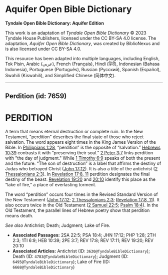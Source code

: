 # Aquifer Open Bible Dictionary

**Tyndale Open Bible Dictionary: Aquifer Edition**

This work is an adaptation of *Tyndale Open Bible Dictionary* © 2023 Tyndale House Publishers, licensed under the CC BY\-SA 4\.0 license. The adaptation, *Aquifer Open Bible Dictionary*, was created by BiblioNexus and is also licensed under CC BY\-SA 4\.0\.

This resource has been adapted into multiple languages, including English, Tok Pisin, Arabic (عربي), French (Français), Hindi (हिंदी), Indonesian (Bahasa Indonesia), Portuguese (Português), Russian (Русский), Spanish (Español), Swahili (Kiswahili), and Simplified Chinese (简体中文).



--------------------------------

## Perdition (id: 7659)

PERDITION
=========

A term that means eternal destruction or complete ruin. In the New Testament, "perdition" describes the final state of those who reject salvation. The word appears eight times in the King James Version of the Bible. In [Philippians 1:28](https://ref.ly/Phil1:28), “perdition” is the opposite of “salvation.” [Hebrews 10:39](https://ref.ly/Heb10:39) contrasts it with “preserving their soul.” [2 Peter 3:7](https://ref.ly/2Pet3:7) links perdition with "the day of judgment." While [1 Timothy 6:9](https://ref.ly/1Tim6:9) speaks of both the present and the future. “The son of destruction” is a label that affirms the destiny of Judas who betrayed Christ ([John 17:12](https://ref.ly/John17:12)). It is also a title of the antichrist ([2 Thessalonians 2:3](https://ref.ly/2Thess2:3)). In [Revelation 17:8, 11](https://ref.ly/Rev17:8,Rev17:11) perdition designates the final destiny of the beast. [Revelation 19:20](https://ref.ly/Rev19:20) and [20:10](https://ref.ly/Rev20:10) identify this place as the “lake of fire,” a place of everlasting torment.

The word “perdition” occurs four times in the Revised Standard Version of the New Testament ([John 17:12](https://ref.ly/John17:12); [2 Thessalonians 2:3](https://ref.ly/2Thess2:3); [Revelation 17:8, 11](https://ref.ly/Rev17:8,Rev17:11)). It also occurs twice in the Old Testament ([2 Samuel 22:5](https://ref.ly/2Sam22:5); [Psalm 18:4](https://ref.ly/Ps18:4)). In the Old Testament, the parallel lines of Hebrew poetry show that perdition means death.

*See also* Antichrist; Death; Judgment; Lake of Fire.

* **Associated Passages:** 2SA 22:5; PSA 18:4; JHN 17:12; PHP 1:28; 2TH 2:3; 1TI 6:9; HEB 10:39; 2PE 3:7; REV 17:8; REV 17:11; REV 19:20; REV 20:10
* **Associated Articles:** Antichrist (ID: `3630@TyndaleBibleDictionary`); Death (ID: `4783@TyndaleBibleDictionary`); Judgment (ID: `6495@TyndaleBibleDictionary`); Lake of Fire (ID: `6668@TyndaleBibleDictionary`)

